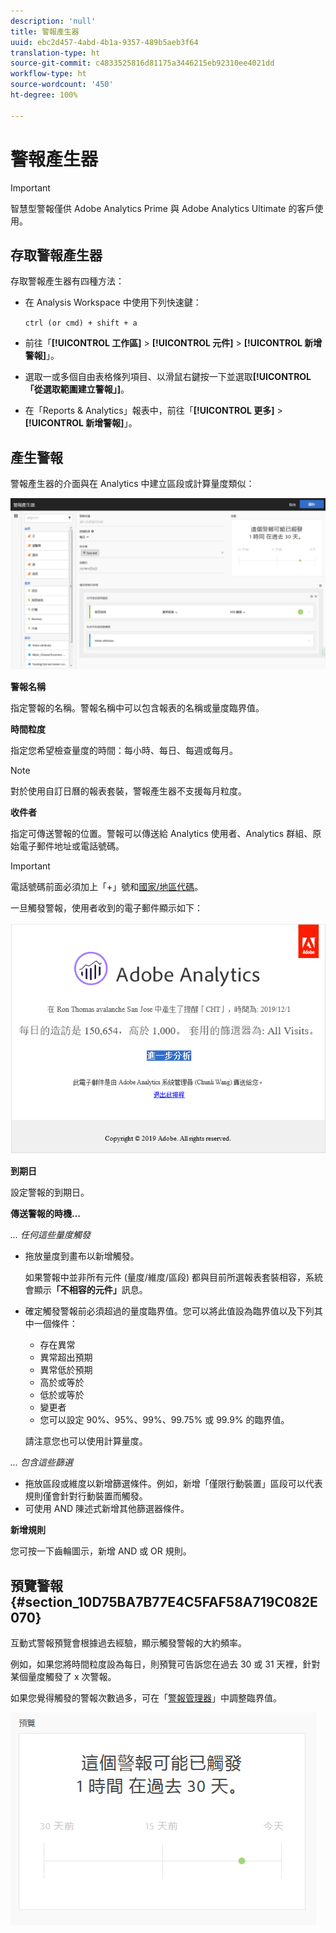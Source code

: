 ```yaml
---
description: 'null'
title: 警報產生器
uuid: ebc2d457-4abd-4b1a-9357-489b5aeb3f64
translation-type: ht
source-git-commit: c4833525816d81175a3446215eb92310ee4021dd
workflow-type: ht
source-wordcount: '450'
ht-degree: 100%

---
```



# 警報產生器

>[!IMPORTANT]
>
>智慧型警報僅供 Adobe Analytics Prime 與 Adobe Analytics Ultimate 的客戶使用。

## 存取警報產生器

存取警報產生器有四種方法：

* 在 Analysis Workspace 中使用下列快速鍵：

   `ctrl (or cmd) + shift + a`
* 前往「**[!UICONTROL 工作區]** > **[!UICONTROL 元件]** > **[!UICONTROL 新增警報]**」。
* 選取一或多個自由表格條列項目、以滑鼠右鍵按一下並選取&#x200B;**[!UICONTROL 「從選取範圍建立警報」]**。
* 在「Reports &amp; Analytics」報表中，前往「**[!UICONTROL 更多]** > **[!UICONTROL 新增警報]**」。

## 產生警報

警報產生器的介面與在 Analytics 中建立區段或計算量度類似：

![](assets/alert_builder.png)

<!--Meike, I edited this table for validation -->

**警報名稱**

指定警報的名稱。警報名稱中可以包含報表的名稱或量度臨界值。

**時間粒度**

指定您希望檢查量度的時間：每小時、每日、每週或每月。

>[!NOTE]
>
> 對於使用自訂日曆的報表套裝，警報產生器不支援每月粒度。

**收件者**

指定可傳送警報的位置。警報可以傳送給 Analytics 使用者、Analytics 群組、原始電子郵件地址或電話號碼。

>[!IMPORTANT]
>
>電話號碼前面必須加上「+」號和[國家/地區代碼](https://countrycode.org/)。

一旦觸發警報，使用者收到的電子郵件顯示如下：

![](assets/alerts-email.PNG)

**到期日**

設定警報的到期日。

**傳送警報的時機...**

*... 任何這些量度觸發*

* 拖放量度到畫布以新增觸發。

   如果警報中並非所有元件 (量度/維度/區段) 都與目前所選報表套裝相容，系統會顯示&#x200B;**「不相容的元件」**&#x200B;訊息。
* 確定觸發警報前必須超過的量度臨界值。您可以將此值設為臨界值以及下列其中一個條件：

   * 存在異常
   * 異常超出預期
   * 異常低於預期
   * 高於或等於
   * 低於或等於
   * 變更者
   * 您可以設定 90%、95%、99%、99.75% 或 99.9% 的臨界值。

   請注意您也可以使用計算量度。

*... 包含這些篩選*

* 拖放區段或維度以新增篩選條件。例如，新增「僅限行動裝置」區段可以代表規則僅會針對行動裝置而觸發。
* 可使用 AND 陳述式新增其他篩選器條件。

**新增規則**

您可按一下齒輪圖示，新增 AND 或 OR 規則。

## 預覽警報 {#section_10D75BA7B77E4C5FAF58A719C082E070}

互動式警報預覽會根據過去經驗，顯示觸發警報的大約頻率。

例如，如果您將時間粒度設為每日，則預覽可告訴您在過去 30 或 31 天裡，針對某個量度觸發了 x 次警報。

如果您覺得觸發的警報次數過多，可在「[警報管理器](/help/components/c-alerts/alert-manager.md)」中調整臨界值。

![](assets/alert_preview.png)
